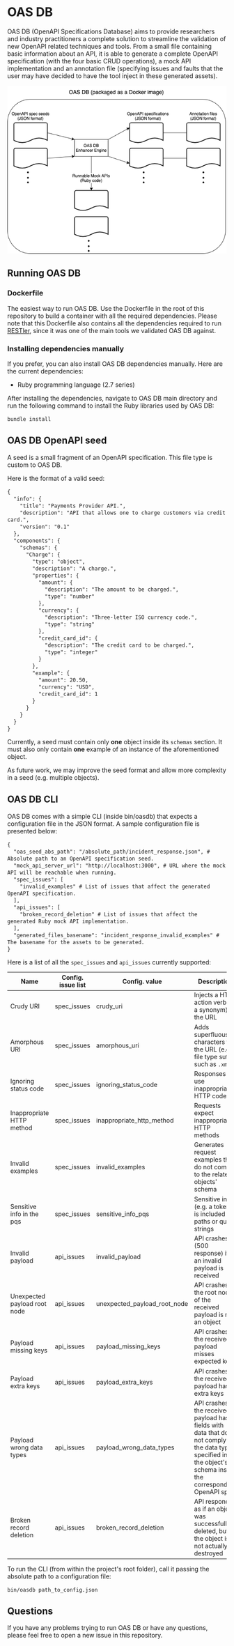 # OAS DB

OAS DB (OpenAPI Specifications Database) aims to provide researchers and industry practitioners a complete solution to streamline the validation of new OpenAPI related techniques and tools. From a small file containing basic information about an API, it is able to generate a complete OpenAPI specification (with the four basic CRUD operations), a mock API implementation and an annotation file (specifying issues and faults that the user may have decided to have the tool inject in these generated assets).

![](./oas_db_architecture.png)

## Running OAS DB

### Dockerfile

The easiest way to run OAS DB. Use the Dockerfile in the root of this repository to build a container with all the required dependencies. Please note that this Dockerfile also contains all the dependencies required to run [RESTler](https://github.com/microsoft/restler-fuzzer), since it was one of the main tools we validated OAS DB against.

### Installing dependencies manually

If you prefer, you can also install OAS DB dependencies manually. Here are the current dependencies:

- Ruby programming language (2.7 series)

After installing the dependencies, navigate to OAS DB main directory and run the following command to install the Ruby libraries used by OAS DB:

```
bundle install
```

## OAS DB OpenAPI seed

A seed is a small fragment of an OpenAPI specification. This file type is custom to OAS DB.

Here is the format of a valid seed:

```
{
  "info": {
    "title": "Payments Provider API.",
    "description": "API that allows one to charge customers via credit card.",
    "version": "0.1"
  },
  "components": {
    "schemas": {
      "Charge": {
        "type": "object",
        "description": "A charge.",
        "properties": {
          "amount": {
            "description": "The amount to be charged.",
            "type": "number"
          },
          "currency": {
            "description": "Three-letter ISO currency code.",
            "type": "string"
          },
          "credit_card_id": {
            "description": "The credit card to be charged.",
            "type": "integer"
          }
        },
        "example": {
          "amount": 20.50,
          "currency": "USD",
          "credit_card_id": 1
        }
      }
    }
  }
}
```

Currently, a seed must contain only **one** object inside its `schemas` section. It must also only contain **one** example of an instance of the aforementioned object.

As future work, we may improve the seed format and allow more complexity in a seed (e.g. multiple objects).

## OAS DB CLI

OAS DB comes with a simple CLI (inside bin/oasdb) that expects a configuration file in the JSON format. A sample configuration file is presented below:

```
{
  "oas_seed_abs_path": "/absolute_path/incident_response.json", # Absolute path to an OpenAPI specification seed.
  "mock_api_server_url": "http://localhost:3000", # URL where the mock API will be reachable when running.
  "spec_issues": [
    "invalid_examples" # List of issues that affect the generated OpenAPI specification.
  ],
  "api_issues": [
    "broken_record_deletion" # List of issues that affect the generated Ruby mock API implementation.
  ],
  "generated_files_basename": "incident_response_invalid_examples" # The basename for the assets to be generated.
}
```

Here is a list of all the `spec_issues` and `api_issues` currently supported:

| Name                         | Config. issue list | Config. value                | Description                                                                                                                                                            |
| ---------------------------- | ------------------ | ---------------------------- | ---------------------------------------------------------------------------------------------------------------------------------------------------------------------- |
| Crudy URI                    | spec_issues        | crudy_uri                    | Injects a HTTP action verb (or a synonym) in the URL                                                                                                                   |
| Amorphous URI                | spec_issues        | amorphous_uri                | Adds superfluous characters to the URL (e.g. a file type suffix such as `.xml`)                                                                                        |
| Ignoring status code         | spec_issues        | ignoring_status_code         | Responses use inappropriate HTTP codes                                                                                                                                 |
| Inappropriate HTTP method    | spec_issues        | inappropriate_http_method    | Requests expect inappropriate HTTP methods                                                                                                                             |
| Invalid examples             | spec_issues        | invalid_examples             | Generates request examples that do not comply to the related objects' schema                                                                                           |
| Sensitive info in the pqs    | spec_issues        | sensitive_info_pqs           | Sensitive info (e.g. a token) is included in paths or query strings                                                                                                    |
| Invalid payload              | api_issues         | invalid_payload              | API crashes (500 response) if an invalid payload is received                                                                                                           |
| Unexpected payload root node | api_issues         | unexpected_payload_root_node | API crashes if the root node of the received payload is not an object                                                                                                  |
| Payload missing keys         | api_issues         | payload_missing_keys         | API crashes if the received payload misses expected keys                                                                                                               |
| Payload extra keys           | api_issues         | payload_extra_keys           | API crashes if the received payload has extra keys                                                                                                                     |
| Payload wrong data types     | api_issues         | payload_wrong_data_types     | API crashes if the received payload has fields with data that does not comply to the data types specified in the object's schema inside the correspondent OpenAPI spec |
| Broken record deletion       | api_issues         | broken_record_deletion       | API responds as if an object was successfully deleted, but the object is not actually destroyed                                                                        |

To run the CLI (from within the project's root folder), call it passing the absolute path to a configuration file:

```
bin/oasdb path_to_config.json
```

## Questions

If you have any problems trying to run OAS DB or have any questions, please feel free to open a new issue in this repository.
